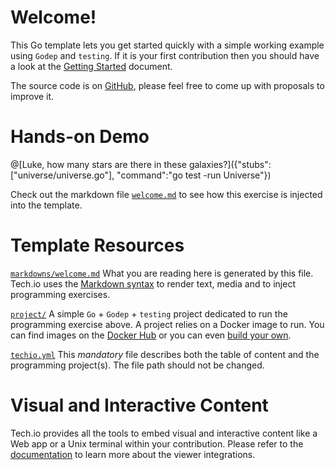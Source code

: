 # Welcome!

This Go template lets you get started quickly with a simple working example using `Godep` and `testing`. If it is your first contribution then you should have a look at the [Getting Started](https://tech.io/doc/getting-started-create-playground) document.


The source code is on [GitHub](https://github.com/TechDotIO/golang-template), please feel free to come up with proposals to improve it.

# Hands-on Demo
@[Luke, how many stars are there in these galaxies?]({"stubs":["universe/universe.go"], "command":"go test -run Universe"})


Check out the markdown file [`welcome.md`](https://github.com/TechDotIO/golang-template/blob/master/markdowns/welcome.md) to see how this exercise is injected into the template.

# Template Resources

[`markdowns/welcome.md`](https://github.com/TechDotIO/golang-template/blob/master/markdowns/welcome.md)
What you are reading here is generated by this file. Tech.io uses the [Markdown syntax](https://tech.io/doc/reference-markdowns) to render text, media and to inject programming exercises.


[`project/`](https://github.com/TechDotIO/golang-template/tree/master/project)
A simple `Go` + `Godep` + `testing` project dedicated to run the programming exercise above. A project relies on a Docker image to run. You can find images on the [Docker Hub](https://hub.docker.com/explore/) or you can even [build your own](https://tech.io/doc/reference-runner).


[`techio.yml`](https://github.com/TechDotIO/golang-template/blob/master/techio.yml)
This *mandatory* file describes both the table of content and the programming project(s). The file path should not be changed.


# Visual and Interactive Content

Tech.io provides all the tools to embed visual and interactive content like a Web app or a Unix terminal within your contribution. Please refer to the [documentation](https://tech.io/doc) to learn more about the viewer integrations.
